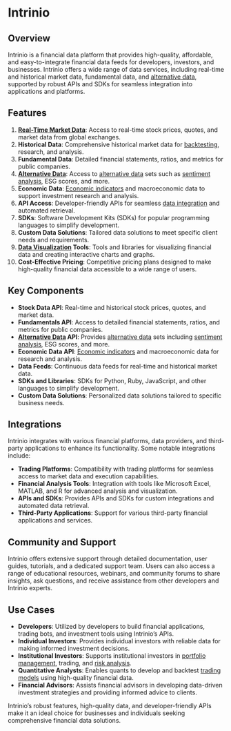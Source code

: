 # Intrinio

## Overview
Intrinio is a financial data platform that provides high-quality, affordable, and easy-to-integrate financial data feeds for developers, investors, and businesses. Intrinio offers a wide range of data services, including real-time and historical market data, fundamental data, and [alternative data](../a/alternative_data.md), supported by robust APIs and SDKs for seamless integration into applications and platforms.

## Features
1. **[Real-Time Market Data](../r/real-time_market_data.md)**: Access to real-time stock prices, quotes, and market data from global exchanges.
2. **Historical Data**: Comprehensive historical market data for [backtesting](../b/backtesting.md), research, and analysis.
3. **Fundamental Data**: Detailed financial statements, ratios, and metrics for public companies.
4. **[Alternative Data](../a/alternative_data.md)**: Access to [alternative data](../a/alternative_data.md) sets such as [sentiment analysis](../s/sentiment_analysis.md), ESG scores, and more.
5. **Economic Data**: [Economic indicators](../e/economic_indicators.md) and macroeconomic data to support investment research and analysis.
6. **API Access**: Developer-friendly APIs for seamless [data integration](../d/data_integration.md) and automated retrieval.
7. **SDKs**: Software Development Kits (SDKs) for popular programming languages to simplify development.
8. **Custom Data Solutions**: Tailored data solutions to meet specific client needs and requirements.
9. **[Data Visualization](../d/data_visualization.md) Tools**: Tools and libraries for visualizing financial data and creating interactive charts and graphs.
10. **Cost-Effective Pricing**: Competitive pricing plans designed to make high-quality financial data accessible to a wide range of users.

## Key Components
- **Stock Data API**: Real-time and historical stock prices, quotes, and market data.
- **Fundamentals API**: Access to detailed financial statements, ratios, and metrics for public companies.
- **[Alternative Data](../a/alternative_data.md) API**: Provides [alternative data](../a/alternative_data.md) sets including [sentiment analysis](../s/sentiment_analysis.md), ESG scores, and more.
- **Economic Data API**: [Economic indicators](../e/economic_indicators.md) and macroeconomic data for research and analysis.
- **Data Feeds**: Continuous data feeds for real-time and historical market data.
- **SDKs and Libraries**: SDKs for Python, Ruby, JavaScript, and other languages to simplify development.
- **Custom Data Solutions**: Personalized data solutions tailored to specific business needs.

## Integrations
Intrinio integrates with various financial platforms, data providers, and third-party applications to enhance its functionality. Some notable integrations include:

- **Trading Platforms**: Compatibility with trading platforms for seamless access to market data and execution capabilities.
- **Financial Analysis Tools**: Integration with tools like Microsoft Excel, MATLAB, and R for advanced analysis and visualization.
- **APIs and SDKs**: Provides APIs and SDKs for custom integrations and automated data retrieval.
- **Third-Party Applications**: Support for various third-party financial applications and services.

## Community and Support
Intrinio offers extensive support through detailed documentation, user guides, tutorials, and a dedicated support team. Users can also access a range of educational resources, webinars, and community forums to share insights, ask questions, and receive assistance from other developers and Intrinio experts.

## Use Cases
- **Developers**: Utilized by developers to build financial applications, trading bots, and investment tools using Intrinio’s APIs.
- **Individual Investors**: Provides individual investors with reliable data for making informed investment decisions.
- **Institutional Investors**: Supports institutional investors in [portfolio management](../p/portfolio_management.md), trading, and [risk analysis](../r/risk_analysis.md).
- **Quantitative Analysts**: Enables quants to develop and backtest [trading models](../t/trading_models.md) using high-quality financial data.
- **Financial Advisors**: Assists financial advisors in developing data-driven investment strategies and providing informed advice to clients.

Intrinio’s robust features, high-quality data, and developer-friendly APIs make it an ideal choice for businesses and individuals seeking comprehensive financial data solutions.
